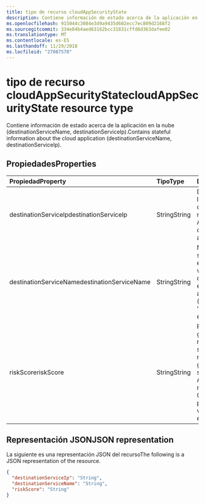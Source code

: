 ```yaml
---
title: tipo de recurso cloudAppSecurityState
description: Contiene información de estado acerca de la aplicación en la nube (destinationServiceName, destinationServiceIp).
ms.openlocfilehash: 915044c3084e3d9a9435d602ecc7ec809d2168f2
ms.sourcegitcommit: 334e84b4aed63162bcc31831cffd6d363dafee02
ms.translationtype: MT
ms.contentlocale: es-ES
ms.lasthandoff: 11/29/2018
ms.locfileid: "27087570"
---
```

# <a name="cloudappsecuritystate-resource-type"></a><span data-ttu-id="9ae34-103">tipo de recurso cloudAppSecurityState</span><span class="sxs-lookup"><span data-stu-id="9ae34-103">cloudAppSecurityState resource type</span></span>

<span data-ttu-id="9ae34-104">Contiene información de estado acerca de la aplicación en la nube (destinationServiceName, destinationServiceIp).</span><span class="sxs-lookup"><span data-stu-id="9ae34-104">Contains stateful information about the cloud application (destinationServiceName, destinationServiceIp).</span></span>

## <a name="properties"></a><span data-ttu-id="9ae34-105">Propiedades</span><span class="sxs-lookup"><span data-stu-id="9ae34-105">Properties</span></span>

| <span data-ttu-id="9ae34-106">Propiedad</span><span class="sxs-lookup"><span data-stu-id="9ae34-106">Property</span></span>     | <span data-ttu-id="9ae34-107">Tipo</span><span class="sxs-lookup"><span data-stu-id="9ae34-107">Type</span></span>        | <span data-ttu-id="9ae34-108">Descripción</span><span class="sxs-lookup"><span data-stu-id="9ae34-108">Description</span></span> |
|:-------------|:------------|:------------|
|<span data-ttu-id="9ae34-109">destinationServiceIp</span><span class="sxs-lookup"><span data-stu-id="9ae34-109">destinationServiceIp</span></span>|<span data-ttu-id="9ae34-110">String</span><span class="sxs-lookup"><span data-stu-id="9ae34-110">String</span></span>|<span data-ttu-id="9ae34-111">Dirección IP de destino de la conexión a la aplicación o servicio de nube.</span><span class="sxs-lookup"><span data-stu-id="9ae34-111">Destination IP Address of the connection to the cloud application/service.</span></span>|
|<span data-ttu-id="9ae34-112">destinationServiceName</span><span class="sxs-lookup"><span data-stu-id="9ae34-112">destinationServiceName</span></span>|<span data-ttu-id="9ae34-113">String</span><span class="sxs-lookup"><span data-stu-id="9ae34-113">String</span></span>|<span data-ttu-id="9ae34-114">Nombre de aplicación o servicio de nube (por ejemplo "Fuerza de ventas", "Lista desplegable", etcetera).</span><span class="sxs-lookup"><span data-stu-id="9ae34-114">Cloud application/service name (for example "Salesforce", "DropBox", etc.).</span></span>|
|<span data-ttu-id="9ae34-115">riskScore</span><span class="sxs-lookup"><span data-stu-id="9ae34-115">riskScore</span></span>|<span data-ttu-id="9ae34-116">String</span><span class="sxs-lookup"><span data-stu-id="9ae34-116">String</span></span>|<span data-ttu-id="9ae34-117">Puntuación de proveedor generado/calculada en el riesgo de la aplicación o servicio de nube.</span><span class="sxs-lookup"><span data-stu-id="9ae34-117">Provider-generated/calculated risk score of the Cloud Application/Service.</span></span> <span data-ttu-id="9ae34-118">Valor recomendado el rango de 0-1, lo que equivale a un porcentaje.</span><span class="sxs-lookup"><span data-stu-id="9ae34-118">Recommended value range of 0-1, which equates to a percentage.</span></span>|

## <a name="json-representation"></a><span data-ttu-id="9ae34-119">Representación JSON</span><span class="sxs-lookup"><span data-stu-id="9ae34-119">JSON representation</span></span>

<span data-ttu-id="9ae34-120">La siguiente es una representación JSON del recurso</span><span class="sxs-lookup"><span data-stu-id="9ae34-120">The following is a JSON representation of the resource.</span></span>

<!-- {
  "blockType": "resource",
  "optionalProperties": [

  ],
  "@odata.type": "microsoft.graph.cloudAppSecurityState"
}-->

```json
{
  "destinationServiceIp": "String",
  "destinationServiceName": "String",
  "riskScore": "String"
}

```

<!-- uuid: 8fcb5dbc-d5aa-4681-8e31-b001d5168d79
2015-10-25 14:57:30 UTC -->
<!-- {
  "type": "#page.annotation",
  "description": "cloudAppSecurityState resource",
  "keywords": "",
  "section": "documentation",
  "tocPath": ""
}-->